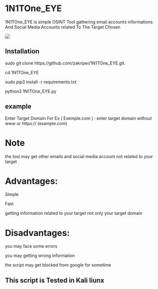 # 1N1TOne_EYE
<p>1N1TOne_EYE is simple OSINT Tool gathering email accounts informations And Social Media Accounts related To The Target Chosen</p> 
 <a href="https://in1tone.wordpress.com/"><img src="https://in1tone.files.wordpress.com/2021/08/1n1tone_eye.png?"></a>
  
 <h2>Installation</h2>
 
<p> sudo git clone https://github.com/zakriper/1N1TOne_EYE.git. <p>
<p> cd 1N1TOne_EYE <p>
<p> sudo pip3 install -r requirements.txt <p>
<p> python3 1N1TOne_EYE.py<p>

<h2>example</h2>
Enter Target Domain For Ex ( Exemple.com ) : enter target domain without www or https://  (example.com)

<h1> Note</h2>

<p>the tool may get other emails and social media account not related to your target<p>
 
 <h1> Advantages: </h1>
 
 <p>Simple<p>
 <p>Fast<p>
 <p>getting information related to your target not only your target domain<p>
 
 <h1>Disadvantages:</h1>
 
 <p>you may face some errors<p>
 <p>you may getting wrong information<p>
 <p>the script may get blocked from google for sometime<p>
  
<h2> This script is Tested in Kali liunx</h2>
